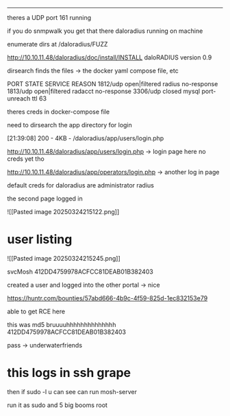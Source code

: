 ___



theres a UDP port 161 running 

if you do snmpwalk you get that there daloradius running on machine


enumerate dirs at /daloradius/FUZZ


http://10.10.11.48/daloradius/doc/install/INSTALL
daloRADIUS version 0.9


dirsearch finds the files 
-> the docker yaml compose file, etc



PORT     STATE         SERVICE REASON
1812/udp open|filtered radius  no-response
1813/udp open|filtered radacct no-response
3306/udp closed        mysql   port-unreach ttl 63

theres creds in docker-compose file

need to dirsearch the app directory for login

[21:39:08] 200 -    4KB - /daloradius/app/users/login.php

http://10.10.11.48/daloradius/app/users/login.php -> login page here no creds yet tho

http://10.10.11.48/daloradius/app/operators/login.php -> another log in page

default creds for daloradius are 
administrator
radius

the second page logged in 

![[Pasted image 20250324215122.png]]

# user listing

![[Pasted image 20250324215245.png]]


svcMosh
412DD4759978ACFCC81DEAB01B382403


created a user and logged into the other portal -> nice

https://huntr.com/bounties/57abd666-4b9c-4f59-825d-1ec832153e79

able to get RCE here



this was md5 bruuuuhhhhhhhhhhhhhh
412DD4759978ACFCC81DEAB01B382403

pass -> underwaterfriends

# this logs in ssh grape

then if sudo -l 
u can see can run mosh-server

run it as sudo and 5 big booms root
